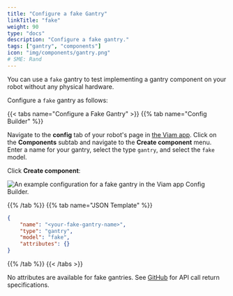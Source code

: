```yaml
---
title: "Configure a fake Gantry"
linkTitle: "fake"
weight: 90
type: "docs"
description: "Configure a fake gantry."
tags: ["gantry", "components"]
icon: "img/components/gantry.png"
# SME: Rand
---
```


You can use a `fake` gantry to test implementing a gantry component on your robot without any physical hardware.

Configure a `fake` gantry as follows:

{{< tabs name="Configure a Fake Gantry" >}}
{{% tab name="Config Builder" %}}

Navigate to the **config** tab of your robot's page in [the Viam app](https://app.viam.com).
Click on the **Components** subtab and navigate to the **Create component** menu.
Enter a name for your gantry, select the type `gantry`, and select the `fake` model.

Click **Create component**:

![An example configuration for a fake gantry in the Viam app Config Builder.](../img/fake-gantry-ui-config.png)

{{% /tab %}}
{{% tab name="JSON Template" %}}

```json {class="line-numbers linkable-line-numbers"}
{
    "name": "<your-fake-gantry-name>",
    "type": "gantry",
    "model": "fake",
    "attributes": {}
}
```

{{% /tab %}}
{{< /tabs >}}

No attributes are available for fake gantries.
See [GitHub](https://github.com/viamrobotics/rdk/blob/main/components/gantry/fake/gantry.go) for API call return specifications.
